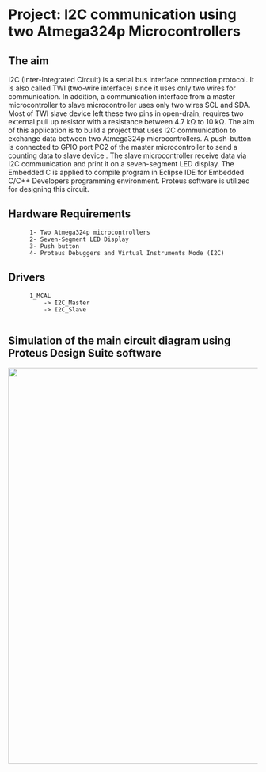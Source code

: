 # Project: I2C communication using two Atmega324p Microcontrollers

## The aim
I2C (Inter-Integrated Circuit) is a serial bus interface connection protocol. It is also called TWI (two-wire interface) since it uses only two wires for communication. In addition, a communication interface from a master microcontroller to slave microcontroller uses only two wires SCL and SDA. Most of TWI slave device left these two pins in open-drain, requires two external pull up resistor with a resistance between 4.7 kΩ to 10 kΩ. 
The aim of this application is to build a project that uses I2C communication to exchange data between two Atmega324p microcontrollers. A push-button is connected to GPIO port PC2 of the master microcontroller to send a counting data to slave device . The slave microcontroller receive data via I2C communication and print it on a seven-segment LED display. The Embedded C is applied to compile program in Eclipse IDE for Embedded C/C++ Developers programming environment. Proteus software is utilized for designing this circuit. 

## Hardware Requirements

```
      1- Two Atmega324p microcontrollers
      2- Seven-Segment LED Display
      3- Push button
      4- Proteus Debuggers and Virtual Instruments Mode (I2C)
```
## Drivers

```
      1_MCAL
          -> I2C_Master
          -> I2C_Slave
      
```
## Simulation of the main circuit diagram using Proteus Design Suite software
<img src="https://github.com/user-attachments/assets/bc652be7-d84c-4635-aa0b-2daa9fceba19" width="800">
